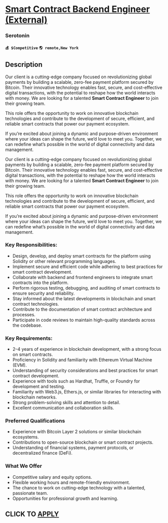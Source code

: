 # [Smart Contract Backend Engineer (External)](https://www.remotewlb.com/apply/smart-contract-backend-engineer-external)  
### Serotonin  
#### `💰 $Competitive` `🌎 remote,New York`  

## Description

Our client is a cutting-edge company focused on revolutionizing global payments by building a scalable, zero-fee payment platform secured by Bitcoin. Their innovative technology enables fast, secure, and cost-effective digital transactions, with the potential to reshape how the world interacts with money. We are looking for a talented **Smart Contract Engineer** to join their growing team.

  

This role offers the opportunity to work on innovative blockchain technologies and contribute to the development of secure, efficient, and reliable smart contracts that power our payment ecosystem.

  

If you’re excited about joining a dynamic and purpose-driven environment where your ideas can shape the future, we’d love to meet you. Together, we can redefine what’s possible in the world of digital connectivity and data management.

  

Our client is a cutting-edge company focused on revolutionizing global payments by building a scalable, zero-fee payment platform secured by Bitcoin. Their innovative technology enables fast, secure, and cost-effective digital transactions, with the potential to reshape how the world interacts with money. We are looking for a talented **Smart Contract Engineer** to join their growing team.

  

This role offers the opportunity to work on innovative blockchain technologies and contribute to the development of secure, efficient, and reliable smart contracts that power our payment ecosystem.

  

If you’re excited about joining a dynamic and purpose-driven environment where your ideas can shape the future, we’d love to meet you. Together, we can redefine what’s possible in the world of digital connectivity and data management.

  

### Key Responsibilities:

* Design, develop, and deploy smart contracts for the platform using Solidity or other relevant programming languages.
* Implement secure and efficient code while adhering to best practices for smart contract development.
* Collaborate with backend and frontend engineers to integrate smart contracts into the platform.
* Perform rigorous testing, debugging, and auditing of smart contracts to ensure security and reliability.
* Stay informed about the latest developments in blockchain and smart contract technologies.
* Contribute to the documentation of smart contract architecture and processes.
* Participate in code reviews to maintain high-quality standards across the codebase.

  

### Key Requirements:

* 2–4 years of experience in blockchain development, with a strong focus on smart contracts.
* Proficiency in Solidity and familiarity with Ethereum Virtual Machine (EVM).
* Understanding of security considerations and best practices for smart contract development.
* Experience with tools such as Hardhat, Truffle, or Foundry for development and testing.
* Familiarity with Web3.js, Ethers.js, or similar libraries for interacting with blockchain networks.
* Strong problem-solving skills and attention to detail.
* Excellent communication and collaboration skills.

  

### Preferred Qualifications

* Experience with Bitcoin Layer 2 solutions or similar blockchain ecosystems.
* Contributions to open-source blockchain or smart contract projects.
* Understanding of financial systems, payment protocols, or decentralized finance (DeFi).

  

### What We Offer

* Competitive salary and equity options.
* Flexible working hours and remote-friendly environment.
* The chance to work on cutting-edge technology with a talented, passionate team.
* Opportunities for professional growth and learning.

  

  
## CLICK TO [APPLY](https://www.remotewlb.com/apply/smart-contract-backend-engineer-external)

